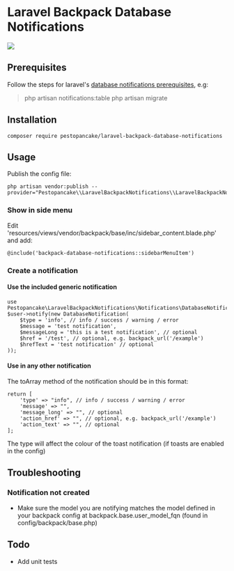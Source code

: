 # Laravel Backpack Database Notifications
 
![](https://raw.githubusercontent.com/pestopancake/laravel-backpack-database-notifications/main/preview.gif)

## Prerequisites

Follow the steps for laravel's [database notifications prerequisites](https://laravel.com/docs/8.x/notifications#database-notifications), e.g: 

> php artisan notifications:table
> php artisan migrate

## Installation

    composer require pestopancake/laravel-backpack-database-notifications

## Usage

Publish the config file:

    php artisan vendor:publish --provider="Pestopancake\\LaravelBackpackNotifications\\LaravelBackpackNotificationsServiceProvider"

### Show in side menu

Edit 'resources/views/vendor/backpack/base/inc/sidebar_content.blade.php' and add:

    @include('backpack-database-notifications::sidebarMenuItem')

### Create a notification

#### Use the included generic notification

    use Pestopancake\LaravelBackpackNotifications\Notifications\DatabaseNotification
    $user->notify(new DatabaseNotification(
        $type = 'info', // info / success / warning / error
        $message = 'test notification',
        $messageLong = 'this is a test notification', // optional
        $href = '/test', // optional, e.g. backpack_url('/example')
        $hrefText = 'test notification' // optional
    ));

#### Use in any other notification

The toArray method of the notification should be in this format:

    return [
    	'type' => "info", // info / success / warning / error
    	'message' => "",
    	'message_long' => "", // optional
    	'action_href' => "", // optional, e.g. backpack_url('/example')
    	'action_text' => "", // optional
    ];

The type will affect the colour of the toast notification (if toasts are enabled in the config)

## Troubleshooting

### Notification not created

 - Make sure the model you are notifying matches the model defined in your backpack config at backpack.base.user_model_fqn (found in config/backpack/base.php)


## Todo

 - Add unit tests